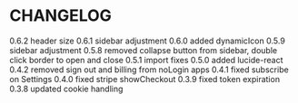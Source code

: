 # CHANGELOG

0.6.2
header size
0.6.1
sidebar adjustment
0.6.0
added dynamicIcon
0.5.9
sidebar adjustment
0.5.8
removed collapse button from sidebar, double click border to open and close
0.5.1
import fixes
0.5.0
added lucide-react
0.4.2
removed sign out and billing from noLogin apps
0.4.1
fixed subscribe on Settings
0.4.0
fixed stripe showCheckout
0.3.9
fixed token expiration
0.3.8
updated cookie handling





